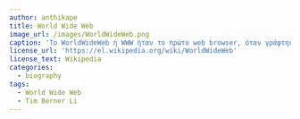 ```yaml
---
author: anthikape
title: World Wide Web
image_url: /images/WorldWideWeb.png
caption: 'Το WorldWideWeb ή WWW ήταν το πρώτο web browser, όταν γράφτηκε ήταν το μοναδικό πρόγραμμα για την περιήγηση στον παγκόσμιο ιστό. Ο πηγαίος κώδικας έγινε κοινό κτήμα το 1993'
license_url: 'https://el.wikipedia.org/wiki/WorldWideWeb'
license_text: Wikipedia
categories:
  - biography
tags:
  - World Wide Web
  - Tim Berner Li
---
```

